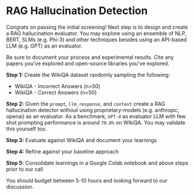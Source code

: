 # RAG Hallucination Detection

Congrats on passing the initial screening! Next step is to design and create a RAG hallucination evaluator. You may explore using an ensemble of NLP, BERT, SLMs (e.g. Phi-3) and other techniques besides using an API-based LLM (e.g. GPT) as an evaluator. 

Be sure to document your process and experimental results. Cite any papers you've explored and open-source libraries you've explored. 

**Step 1:** Create the WikiQA dataset randomly sampling the following:
- WikiQA - Incorrect Answers (n=50)
- WikiQA - Correct Answers (n=50)

**Step 2:** Given the `prompt`, `llm_response`, and `context` create a RAG hallucination detector without using proprietary-models (e.g. anthropic, openai) as an evaluator. As a benchmark, `GPT-4` as evaluator LLM with few shot prompting performance is around `70.0%` on WikiQA. You may validate this yourself too.

**Step 3:** Evaluate against WikiQA and document your learnings

**Step 4:** Refine against your baseline approach

**Step 5:** Consolidate learnings in a Google Colab notebook and above steps prior to our call

You should budget between 5-10 hours and looking forward to our discussion.
